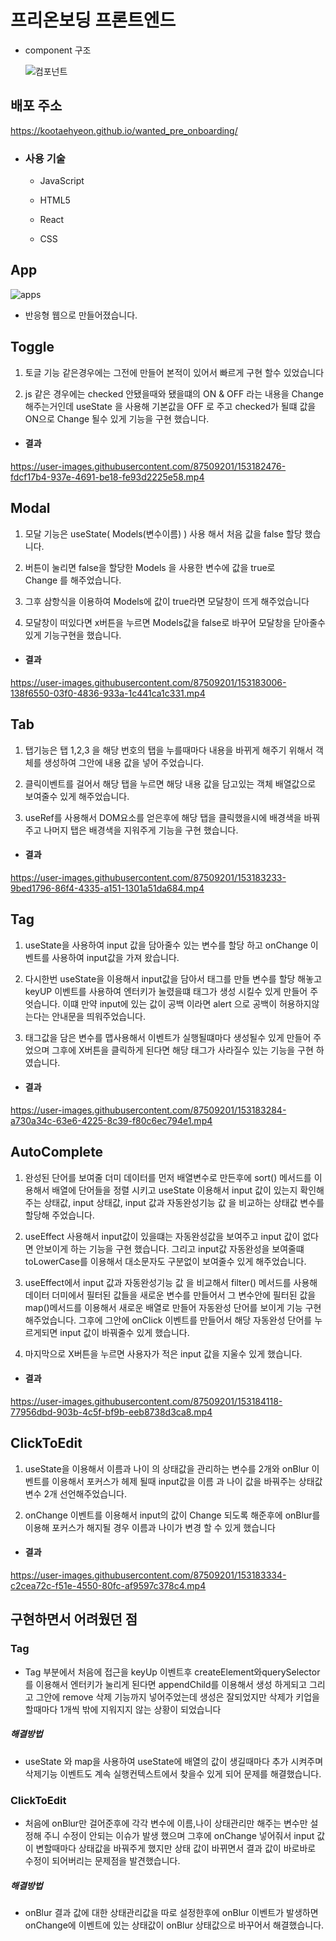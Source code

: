 # 프리온보딩 프론트엔드

- component 구조

  ![컴포넌트](https://user-images.githubusercontent.com/87509201/152639299-3a5b33a2-2051-4763-833f-042dbc35b884.png)

## 배포 주소

https://kootaehyeon.github.io/wanted_pre_onboarding/

- ### 사용 기술

  - JavaScript

  - HTML5

  - React

  - CSS

## App

![apps](https://user-images.githubusercontent.com/87509201/153185061-1037e3f3-7b8e-4611-8d33-fa6b229d5a2d.png)

- 반응형 웹으로 만들어졌습니다.

## Toggle

1. 토글 기능 같은경우에는 그전에 만들어 본적이 있어서 빠르게 구현 할수 있었습니다

2. js 같은 경우에는 checked 안됐을때와 됐을떄의 ON & OFF 라는 내용을
   Change 해주는거인데 useState 을 사용해 기본값을 OFF 로 주고 checked가 될떄
   값을 ON으로 Change 될수 있게 기능을 구현 했습니다.

- #### 결과

https://user-images.githubusercontent.com/87509201/153182476-fdcf17b4-937e-4691-be18-fe93d2225e58.mp4

## Modal

1. 모달 기능은 useState( Models(변수이름) ) 사용 해서 처음 값을
   false 할당 했습니다.

2. 버튼이 눌리면 false을 할당한 Models 을 사용한 변수에 값을 true로  
   Change 를 해주었습니다.

3. 그후 삼항식을 이용하여 Models에 값이 true라면 모달창이 뜨게 해주었습니다

4. 모달창이 떠있다면 x버튼을 누르면 Models값을 false로 바꾸어 모달창을
   닫아줄수 있게 기능구현을 했습니다.

- #### 결과

https://user-images.githubusercontent.com/87509201/153183006-138f6550-03f0-4836-933a-1c441ca1c331.mp4

## Tab

1.  탭기능은 탭 1,2,3 을 해당 번호의 탭을 누를때마다 내용을 바뀌게 해주기 위해서
    객체를 생성하여 그안에 내용 값을 넣어 주었습니다.

2.  클릭이벤트를 걸어서 해당 탭을 누르면 해당 내용 값을 담고있는 객체
    배열값으로 보여줄수 있게 해주었습니다.

3.  useRef를 사용해서 DOM요소를 얻은후에 해당 탭을 클릭했을시에 배경색을 바꿔주고
    나머지 탭은 배경색을 지워주게 기능을 구현 했습니다.

- #### 결과

https://user-images.githubusercontent.com/87509201/153183233-9bed1796-86f4-4335-a151-1301a51da684.mp4

## Tag

1. useState을 사용하여 input 값을 담아줄수 있는 변수를 할당 하고
   onChange 이벤트를 사용하여 input값을 가져 왔습니다.

2. 다시한번 useState을 이용해서 input값을 담아서 태그를 만들 변수를 할당 해놓고
   keyUP 이벤트를 사용하여 엔터키가 눌렸을떄 태그가 생성 시킬수 있게 만들어
   주엇습니다.
   이떄 만약 input에 있는 값이 공백 이라면 alert 으로 공백이 허용하지않는다는
   안내문을 띄워주었습니다.

3. 태그값을 담은 변수를 맵사용해서 이벤트가 실행될떄마다 생성될수 있게
   만들어 주었으며 그후에 X버튼을 클릭하게 된다면 해당 태그가 사라질수 있는
   기능을 구현 하였습니다.

- #### 결과

https://user-images.githubusercontent.com/87509201/153183284-a730a34c-63e6-4225-8c39-f80c6ec794e1.mp4

## AutoComplete

1.  완성된 단어를 보여줄 더미 데이터를 먼저 배열변수로 만든후에 sort() 메서드를
    이용해서 배열에 단어들을 정렬 시키고 useState 이용해서
    input 값이 있는지 확인해주는 상태값, input 상태값, input 값과 자동완성기능 값 을 비교하는 상태값 변수를 할당해 주었습니다.

2.  useEffect 사용해서 input값이 있을떄는 자동완성값을 보여주고
    input 값이 없다면 안보이게 하는 기능을 구현 했습니다.
    그리고 input값 자동완성을 보여줄떄 toLowerCase를 이용해서 대소문자도
    구분없이 보여줄수 있게 해주었습니다.

3.  useEffect에서 input 값과 자동완성기능 값 을 비교해서 filter() 메서드를 사용해
    데이터 더미에서 필터된 값들을 새로운 변수를 만들어서 그 변수안에
    필터된 값을 map()메서드를 이용해서 새로운 배열로 만들어 자동완성 단어를 보이게
    기능 구현 해주었습니다.
    그후에 그안에 onClick 이벤트를 만들어서 해당 자동완성 단어를 누르게되면
    input 값이 바꿔줄수 있게 했습니다.

4.  마지막으로 X버튼을 누르면 사용자가 적은 input 값을 지울수 있게 했습니다.

- #### 결과

https://user-images.githubusercontent.com/87509201/153184118-77956dbd-903b-4c5f-bf9b-eeb8738d3ca8.mp4

## ClickToEdit

1. useState을 이용해서 이름과 나이 의 상태값을 관리하는 변수를 2개와
   onBlur 이벤트를 이용해서 포커스가 헤제 될때 input값을 이름 과 나이
   값을 바꿔주는 상태값 변수 2개 선언해주었습니다.

2. onChange 이벤트를 이용해서 input의 값이 Change 되도록 해준후에
   onBlur를 이용해 포커스가 해지될 경우 이름과 나이가 변경 할 수 있게 했습니다

- #### 결과

https://user-images.githubusercontent.com/87509201/153183334-c2cea72c-f51e-4550-80fc-af9597c378c4.mp4

## 구현하면서 어려웠던 점

### Tag

- Tag 부분에서 처음에 접근을 keyUp 이벤트후 createElement와querySelector 를
  이용해서 엔터키가 눌리게 된다면 appendChild를 이용해서 생성 하게되고
  그리고 그안에 remove 삭제 기능까지 넣어주었는데 생성은 잘되었지만
  삭제가 키업을 할때마다 1개씩 밖에 지워지지 않는 상황이 되었습니다

##### 해결방법

- useState 와 map을 사용하여 useState에 배열의 값이 생길때마다 추가 시켜주며
  삭제기능 이벤트도 계속 실행컨텍스트에서 찾을수 있게 되어 문제를 해결했습니다.

### ClickToEdit

- 처음에 onBlur만 걸어준후에 각각 변수에 이름,나이 상태관리만 해주는 변수만 설정해
  주니 수정이 안되는 이슈가 발생 했으며 그후에 onChange 넣어줘서 input 값이
  변할때마다 상태값을 바꿔주게 했지만 상태 값이 바뀌면서 결과 값이 바로바로
  수정이 되어버리는 문제점을 발견했습니다.

##### 해결방법

- onBlur 결과 값에 대한 상태관리값을 따로 설정한후에 onBlur 이벤트가 발생하면
  onChange에 이벤트에 있는 상태값이 onBlur 상태값으로 바꾸어서 해결했습니다.
